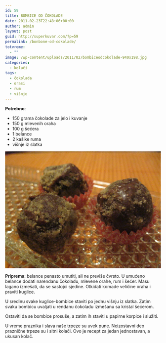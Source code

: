```yaml
---
id: 59
title: BOMBICE OD ČOKOLADE
date: 2011-02-23T22:48:06+00:00
author: admin
layout: post
guid: http://superkuvar.com/?p=59
permalink: /bonbone-od-cokolade/
totvreme:
  - ""
image: /wp-content/uploads/2011/02/bombiceodcokolade-940x198.jpg
categories:
  - kolači
tags:
  - čokolada
  - orasi
  - rum
  - višnje
---
```

**Potrebno**:

  * 150 grama čokolade za jelo i kuvanje
  * 150 g mlevenih oraha
  * 100 g šećera
  * 1 belance
  * 2 kašike ruma
  * višnje iz slatka


![bombice od cokolade](/wp-content/uploads/2011/02/bombiceodcokolade-1024x768.jpg)


**Priprema**: belance penasto umutiti, ali ne previše čvrsto. U umućeno belance dodati narendanu čokoladu, mlevene orahe, rum i šećer. Masu lagano izmešati, da se sastojci sjedine. Otkidati komade veličine oraha i praviti kuglice.

U sredinu svake kuglice-bombice staviti po jednu višnju iz slatka. Zatim svaku bombicu uvaljati u rendanu čokoladu izmešanu sa kristal šećerom.

Ostaviti da se bombice prosuše, a zatim ih staviti u papirne korpice i služiti.

U vreme praznika i slava naše trpeze su uvek pune. Neizostavni deo praznične trpeze su i sitni kolači. Ovo je recept za jedan jednostavan, a ukusan kolač.


